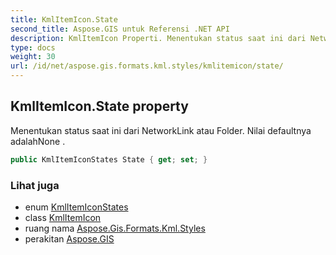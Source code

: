 ```yaml
---
title: KmlItemIcon.State
second_title: Aspose.GIS untuk Referensi .NET API
description: KmlItemIcon Properti. Menentukan status saat ini dari NetworkLink atau Folder. Nilai defaultnya adalahNone .
type: docs
weight: 30
url: /id/net/aspose.gis.formats.kml.styles/kmlitemicon/state/
---
```

## KmlItemIcon.State property

Menentukan status saat ini dari NetworkLink atau Folder. Nilai defaultnya adalahNone .

```csharp
public KmlItemIconStates State { get; set; }
```

### Lihat juga

* enum [KmlItemIconStates](../../kmlitemiconstates/)
* class [KmlItemIcon](../)
* ruang nama [Aspose.Gis.Formats.Kml.Styles](../../kmlitemicon/)
* perakitan [Aspose.GIS](../../../)


